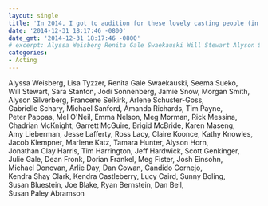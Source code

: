 ```yaml
---
layout: single
title: 'In 2014, I got to audition for these lovely casting people (in reverse alphabetical order):'
date: '2014-12-31 18:17:46 -0800'
date_gmt: '2014-12-31 18:17:46 -0800'
# excerpt: Alyssa Weisberg Renita Gale Swaekauski Will Stewart Alyson Silverberg
categories:
- Acting
---
```

Alyssa&nbsp;Weisberg,
Lisa&nbsp;Tyzzer,
Renita&nbsp;Gale&nbsp;Swaekauski,
Seema&nbsp;Sueko,
Will&nbsp;Stewart,
Sara&nbsp;Stanton,
Jodi&nbsp;Sonnenberg,
Jamie&nbsp;Snow,
Morgan&nbsp;Smith,
Alyson&nbsp;Silverberg,
Francene&nbsp;Selkirk,
Arlene&nbsp;Schuster-Goss,
Gabrielle&nbsp;Schary,
Michael&nbsp;Sanford,
Amanda&nbsp;Richards,
Tim&nbsp;Payne,
Peter&nbsp;Pappas,
Mel&nbsp;O'Neil,
Emma&nbsp;Nelson,
Meg&nbsp;Morman,
Rick&nbsp;Messina,
Chadrian&nbsp;McKnight,
Garrett&nbsp;McGuire,
Brigid&nbsp;McBride,
Karen&nbsp;Maseng,
Amy&nbsp;Lieberman,
Jesse&nbsp;Lafferty,
Ross&nbsp;Lacy,
Claire&nbsp;Koonce,
Kathy&nbsp;Knowles,
Jacob&nbsp;Klempner,
Marlene&nbsp;Katz,
Tamara&nbsp;Hunter,
Alyson&nbsp;Horn,
Jonathan&nbsp;Clay&nbsp;Harris,
Tim&nbsp;Harrington,
Jeff&nbsp;Hardwick,
Scott&nbsp;Genkinger,
Julie&nbsp;Gale,
Dean&nbsp;Fronk,
Dorian&nbsp;Frankel,
Meg&nbsp;Fister,
Josh&nbsp;Einsohn,
Michael&nbsp;Donovan,
Arlie&nbsp;Day,
Dan&nbsp;Cowan,
Candido&nbsp;Cornejo,
Kendra&nbsp;Shay&nbsp;Clark,
Kendra&nbsp;Castleberry,
Lucy&nbsp;Caird,
Sunny&nbsp;Boling,
Susan&nbsp;Bluestein,
Joe&nbsp;Blake,
Ryan&nbsp;Bernstein,
Dan&nbsp;Bell,
Susan&nbsp;Paley&nbsp;Abramson
